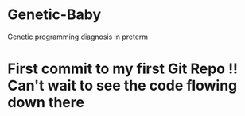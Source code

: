 # Genetic-Baby
Genetic programming diagnosis in preterm

# First commit to my first Git Repo !! Can't wait to see the code flowing down there
